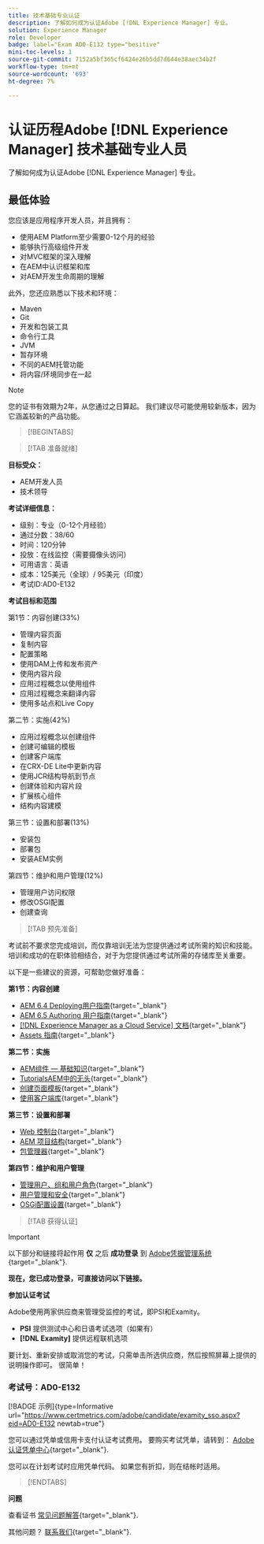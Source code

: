 ```yaml
---
title: 技术基础专业认证
description: 了解如何成为认证Adobe [!DNL Experience Manager] 专业。
solution: Experience Manager
role: Developer
badge: label="Exam AD0-E132 type="besitive"
mini-toc-levels: 1
source-git-commit: 7152a5bf365cf6424e26b5dd7d644e38aec34b2f
workflow-type: tm+mt
source-wordcount: '693'
ht-degree: 7%

---
```


# 认证历程Adobe [!DNL Experience Manager] 技术基础专业人员

了解如何成为认证Adobe [!DNL Experience Manager] 专业。

## 最低体验

您应该是应用程序开发人员，并且拥有：

* 使用AEM Platform至少需要0-12个月的经验
* 能够执行高级组件开发
* 对MVC框架的深入理解
* 在AEM中认识框架和库
* 对AEM开发生命周期的理解

此外，您还应熟悉以下技术和环境：

* Maven
* Git
* 开发和包装工具
* 命令行工具
* JVM
* 暂存环境
* 不同的AEM托管功能
* 将内容/环境同步在一起

>[!NOTE]
>
>您的证书有效期为2年，从您通过之日算起。 我们建议尽可能使用较新版本，因为它涵盖较新的产品功能。

>[!BEGINTABS]

>[!TAB 准备就绪]

**目标受众：**

* AEM开发人员
* 技术领导

**考试详细信息：**

* 级别：专业（0-12个月经验）
* 通过分数：38/60
* 时间：120分钟
* 投放：在线监控（需要摄像头访问）
* 可用语言：英语
* 成本：125美元（全球）/ 95美元（印度）
* 考试ID:AD0-E132

**考试目标和范围**

第1节：内容创建(33%)

* 管理内容页面
* 复制内容
* 配置策略
* 使用DAM上传和发布资产
* 使用内容片段
* 应用过程概念以使用组件
* 应用过程概念来翻译内容
* 使用多站点和Live Copy

第二节：实施(42%)

* 应用过程概念以创建组件
* 创建可编辑的模板
* 创建客户端库
* 在CRX-DE Lite中更新内容
* 使用JCR结构导航到节点
* 创建体验和内容片段
* 扩展核心组件
* 结构内容建模

第三节：设置和部署(13%)

* 安装包
* 部署包
* 安装AEM实例

第四节：维护和用户管理(12%)

* 管理用户访问权限
* 修改OSGI配置
* 创建查询

>[!TAB 预先准备]

考试前不要求您完成培训，而仅靠培训无法为您提供通过考试所需的知识和技能。 培训和成功的在职体验相结合，对于为您提供通过考试所需的存储库至关重要。

以下是一些建议的资源，可帮助您做好准备：

**第1节：内容创建**


* [AEM 6.4 Deploying用户指南](https://experienceleague.adobe.com/docs/experience-manager-64/deploying/home.html?lang=zh-Hans){target="_blank"}
* [AEM 6.5 Authoring 用户指南](https://experienceleague.adobe.com/docs/experience-manager-65/authoring/home.html?lang=en){target="_blank"}
* [[!DNL Experience Manager as a Cloud Service] 文档](https://experienceleague.adobe.com/docs/experience-manager-cloud-service/content/home.html?lang=zh-Hans){target="_blank"}
* [Assets 指南](https://experienceleague.adobe.com/docs/experience-manager-65/assets/home.html?lang=en){target="_blank"}

**第二节：实施**

* [AEM组件 — 基础知识](https://experienceleague.adobe.com/docs/experience-manager-65/developing/components/components-basics.html?lang=en){target="_blank"}
* [TutorialsAEM中的无头](https://experienceleague.adobe.com/docs/experience-manager-learn/getting-started-with-aem-headless/overview.html?lang=zh-Hans){target="_blank"}
* [创建页面模板](https://experienceleague.adobe.com/docs/experience-manager-65/authoring/siteandpage/templates.html?lang=en#creating-and-managing-templates){target="_blank"}
* [使用客户端库](https://experienceleague.adobe.com/docs/experience-manager-65/developing/introduction/clientlibs.html?lang=en){target="_blank"}

**第三节：设置和部署**

* [Web 控制台](https://experienceleague.adobe.com/docs/experience-manager-65/deploying/configuring/web-console.html?lang=en){target="_blank"}
* [AEM 项目结构](https://experienceleague.adobe.com/docs/experience-manager-cloud-service/content/implementing/developing/aem-project-content-package-structure.html?lang=en#embedding-3rd-party-packages){target="_blank"}
* [包管理器](https://experienceleague.adobe.com/docs/experience-manager-65/administering/contentmanagement/package-manager.html?lang=en#what-are-packages){target="_blank"}

**第四节：维护和用户管理**

* [管理用户、组和用户角色](https://experienceleague.adobe.com/docs/experience-manager-brand-portal/using/admin-tools/brand-portal-adding-users.html?lang=en#add-a-user){target="_blank"}
* [用户管理和安全](https://experienceleague.adobe.com/docs/experience-manager-65/administering/security/security.html?lang=en){target="_blank"}
* [OSGi配置设置](https://experienceleague.adobe.com/docs/experience-manager-65/deploying/configuring/osgi-configuration-settings.html?lang=en){target="_blank"}

>[!TAB 获得认证]

>[!IMPORTANT]
>
>以下部分和链接将起作用 **仅**  之后 **成功登录** 到 [Adobe凭据管理系统](http://www.certmetrics.com/adobe){target="_blank"}.

**现在，您已成功登录，可直接访问以下链接。**

**参加认证考试**

Adobe使用两家供应商来管理受监控的考试，即PSI和Examity。

* **PSI** 提供测试中心和日语考试选项（如果有）
* **[!DNL Examity]** 提供远程联机选项

要计划、重新安排或取消您的考试，只需单击所选供应商，然后按照屏幕上提供的说明操作即可。 很简单！

### 考试号：AD0-E132

[!BADGE 示例]{type=Informative url="https://www.certmetrics.com/adobe/candidate/examity_sso.aspx?eid=AD0-E132 newtab=true"}

您可以通过凭单或信用卡支付认证考试费用。 要购买考试凭单，请转到： [Adobe认证凭单中心](https://market.xvoucher.com/adobe/global){target="_blank"}.

您可以在计划考试时应用凭单代码。 如果您有折扣，则在结帐时适用。

>[!ENDTABS]

**问题**

查看证书 [常见问题解答](https://experienceleague.adobe.com/docs/certification/certification/faq.html?lang=en){target="_blank"}.

其他问题？ [联系我们](mailto:certif@adobe.com){target="_blank"}.
